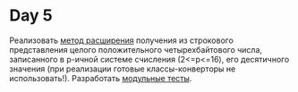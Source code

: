 # Day 5

Реализовать [метод расширения](https://github.com/flkvch/NET.S.2018.Falkovich.05/blob/02477d15b0a40d84b85d40dd8e91e171ac1380bd/Converter/StringExtend.cs#L18) получения из строкового представления целого положительного четырехбайтового числа, записанного в p-ичной системе счисления (2<=p<=16), его десятичного значения (при реализации готовые классы-конверторы не использовать!). Разработать [модульные тесты](https://github.com/flkvch/NET.S.2018.Falkovich.05/blob/02477d15b0a40d84b85d40dd8e91e171ac1380bd/Converter.Tests/StringExtendTests.cs#L6).
